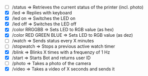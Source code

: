 - [ ] /status => Retrieves the current status of the printer (incl. photo)
- [x] /led => Replies with keyboard
- [x] /led on => Switches the LED on
- [x] /led off => Switches the LED off
- [x] /color RRGGBB => Sets LED to RGB value (as hex)
- [x] /color RED GREEN BLUE => Sets LED to RGB value (as dez)
- [ ] /watch <minutes> => Sends status every X minutes
- [ ] /stopwatch => Stops a previous active watch timer
- [x] /blink <amount> => Blinks X times with a frequenzy of 1 Hz
- [x] /start => Starts Bot and returns user ID
- [ ] /photo => Takes a photo of the camera
- [x] /video <length> => Takes a video of X seconds and sends it